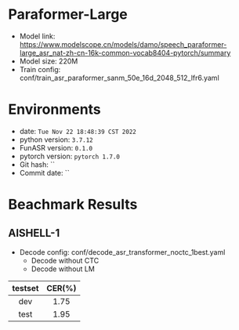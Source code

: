 # Paraformer-Large
- Model link: <https://www.modelscope.cn/models/damo/speech_paraformer-large_asr_nat-zh-cn-16k-common-vocab8404-pytorch/summary>
- Model size: 220M
- Train config: conf/train_asr_paraformer_sanm_50e_16d_2048_512_lfr6.yaml

# Environments
- date: `Tue Nov 22 18:48:39 CST 2022`
- python version: `3.7.12`
- FunASR version: `0.1.0`
- pytorch version: `pytorch 1.7.0`
- Git hash: ``
- Commit date: ``

# Beachmark Results

## AISHELL-1
- Decode config: conf/decode_asr_transformer_noctc_1best.yaml
  - Decode without CTC
  - Decode without LM

| testset   | CER(%)|
|:---------:|:-----:|
| dev       | 1.75  |
| test      | 1.95  |
